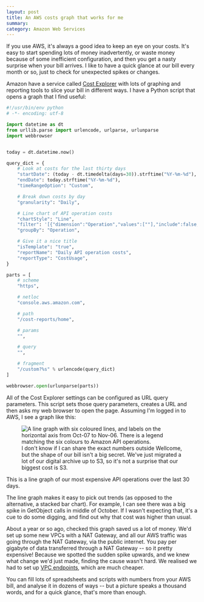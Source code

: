 ```yaml
---
layout: post
title: An AWS costs graph that works for me
summary:
category: Amazon Web Services
---
```


If you use AWS, it's always a good idea to keep an eye on your costs.
It's easy to start spending lots of money inadvertently, or waste money because of some inefficient configuration, and then you get a nasty surprise when your bill arrives.
I like to have a quick glance at our bill every month or so, just to check for unexpected spikes or changes.

Amazon have a service called [Cost Explorer] with lots of graphing and reporting tools to slice your bill in different ways.
I have a Python script that opens a graph that I find useful:

[Cost Explorer]: https://aws.amazon.com/aws-cost-management/aws-cost-explorer/

```python
#!/usr/bin/env python
# -*- encoding: utf-8

import datetime as dt
from urllib.parse import urlencode, urlparse, urlunparse
import webbrowser


today = dt.datetime.now()

query_dict = {
    # Look at costs for the last thirty days
    "startDate": (today - dt.timedelta(days=30)).strftime("%Y-%m-%d"),
    "endDate": today.strftime("%Y-%m-%d"),
    "timeRangeOption": "Custom",

    # Break down costs by day
    "granularity": "Daily",

    # Line chart of API operation costs
    "chartStyle": "Line",
    "filter": '[{"dimension":"Operation","values":[""],"include":false,"children":null}]',
    "groupBy": "Operation",

    # Give it a nice title
    "isTemplate": "true",
    "reportName": "Daily API operation costs",
    "reportType": "CostUsage",
}

parts = [
    # scheme
    "https",

    # netloc
    "console.aws.amazon.com",

    # path
    "/cost-reports/home",

    # params
    "",

    # query
    "",

    # fragment
    "/custom?%s" % urlencode(query_dict)
]

webbrowser.open(urlunparse(parts))
```

All of the Cost Explorer settings can be configured as URL query parameters.
This script sets those query parameters, creates a URL and then asks my web browser to open the page.
Assuming I'm logged in to AWS, I see a graph like this:

<figure>
  <img src="/images/2019/aws_cost_explorer.png" alt="A line graph with six coloured lines, and labels on the horizontal axis from Oct-07 to Nov-06. There is a legend matching the six colours to Amazon API operations.">
  <figcaption>
    I don't know if I can share the exact numbers outside Wellcome, but the shape of our bill isn't a big secret.
    We've just migrated a lot of our digital archive up to S3, so it's not a surprise that our biggest cost is S3.
  </figcaption>
</figure>

This is a line graph of our most expensive API operations over the last 30 days.

The line graph makes it easy to pick out trends (as opposed to the alternative, a stacked bar chart).
For example, I can see there was a big spike in GetObject calls in middle of October.
If I wasn't expecting that, it's a cue to do some digging, and find out why that cost was higher than usual.

About a year or so ago, checked this graph saved us a lot of money.
We'd set up some new VPCs with a NAT Gateway, and all our AWS traffic was going through the NAT Gateway, via the public internet.
You pay per gigabyte of data transferred through a NAT Gateway -- so it pretty expensive!
Because we spotted the sudden spike upwards, and we knew what change we'd just made, finding the cause wasn't hard.
We realised we had to set up [VPC endpoints](https://aws.amazon.com/premiumsupport/knowledge-center/vpc-reduce-nat-gateway-transfer-costs/), which are much cheaper.

You can fill lots of spreadsheets and scripts with numbers from your AWS bill, and analyse it in dozens of ways -- but a picture speaks a thousand words, and for a quick glance, that's more than enough.
